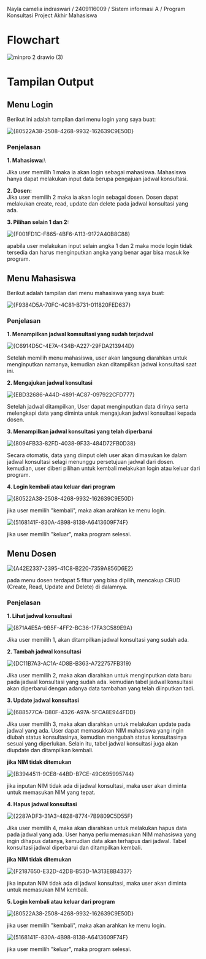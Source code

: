 Nayla camelia indraswari
/ 2409116009
/ Sistem informasi A
/ Program Konsultasi Project Akhir Mahasiswa

# Flowchart

![minpro 2 drawio (3)](https://github.com/user-attachments/assets/5d1b278d-c263-41e8-bd92-25a8a0270069)

# Tampilan Output
## Menu Login

Berikut ini adalah tampilan dari menu login yang saya buat:

![{80522A38-2508-4268-9932-162639C9E50D}](https://github.com/user-attachments/assets/caa4c7e2-b4d2-4caa-adb8-c4090a3de0cf)

### Penjelasan 
**1. Mahasiswa:**\

Jika user memilih 1 maka ia akan login sebagai mahasiswa. Mahasiswa hanya dapat melakukan input data berupa pengajuan jadwal konsultasi.

**2. Dosen:**\
Jika user memilih 2 maka ia akan login sebagai dosen. Dosen dapat melakukan create, read, update dan delete pada jadwal konsultasi yang ada.

**3. Pilihan selain 1 dan 2:**

![{F001FD1C-F865-4BF6-A113-9172A40B8C88}](https://github.com/user-attachments/assets/e05ab4a3-732d-435c-a080-374378cbc621)

apabila user melakukan input selain angka 1 dan 2 maka mode login tidak tersedia dan harus menginputkan angka yang benar agar bisa masuk ke program.

## Menu Mahasiswa

Berikut adalah tampilan dari menu mahasiswa yang saya buat:

![{F9384D5A-70FC-4C81-B731-011820FED637}](https://github.com/user-attachments/assets/fbea932d-8c19-4da1-9592-f7abff41579c)

### Penjelasan

**1. Menampilkan jadwal komsultasi yang sudah terjadwal**

![{C6914D5C-4E7A-434B-A227-29FDA213944D}](https://github.com/user-attachments/assets/5de286d0-6b47-4ec7-87db-46f69fe23dad)

Setelah memilih menu mahasiswa, user akan langsung diarahkan untuk menginputkan namanya, kemudian akan ditampilkan jadwal konsultasi saat ini.

**2. Mengajukan jadwal konsultasi**

![{EBD32686-A44D-4891-AC87-097922CFD777}](https://github.com/user-attachments/assets/647717bf-c7c1-450c-8673-31256d681836)

Setelah jadwal ditampilkan, User dapat menginputkan data dirinya serta melengkapi data yang diminta untuk mengajukan jadwal konsultasi kepada dosen.

**3. Menampilkan jadwal konsultasi yang telah diperbarui**

![{8094FB33-82FD-4038-9F33-484D72FB0D38}](https://github.com/user-attachments/assets/d1f65106-69ee-4621-b6e8-c6a2b04e0b0b)

Secara otomatis, data yang diinput oleh user akan dimasukan ke dalam jadwal konsultasi selagi menunggu persetujuan jadwal dari dosen.
kemudian, user diberi pilihan untuk kembali melakukan login atau keluar dari program.

**4. Login kembali atau keluar dari program**

![{80522A38-2508-4268-9932-162639C9E50D}](https://github.com/user-attachments/assets/caa4c7e2-b4d2-4caa-adb8-c4090a3de0cf)

jika user memilih "kembali", maka akan arahkan ke menu login.

![{5168141F-830A-4B98-8138-A6413609F74F}](https://github.com/user-attachments/assets/212b1edb-3d9f-4220-abb1-2cb038c428f6)

jika user memilih "keluar", maka program selesai.

## Menu Dosen

![{A42E2337-2395-41C8-B220-7359A856D6E2}](https://github.com/user-attachments/assets/38efcf05-6986-4cba-a25c-b225e951ac08)

pada menu dosen terdapat 5 fitur yang bisa dipilih, mencakup CRUD (Create, Read, Update and Delete) di dalamnya.

### Penjelasan

**1. Lihat jadwal konsultasi**

![{871A4E5A-9B5F-4FF2-BC36-17FA3C589E9A}](https://github.com/user-attachments/assets/13ab6ac4-2dc6-4caa-ba61-c41ba095537f)

Jika user memilih 1, akan ditampilkan jadwal konsultasi yang sudah ada.

**2. Tambah jadwal konsultasi**

![{DC11B7A3-AC1A-4D8B-B363-A722757FB319}](https://github.com/user-attachments/assets/d1c7e3c5-65bd-4325-aba4-614ce9643e44)

Jika user memilih 2, maka akan diarahkan untuk menginputkan data baru pada jadwal konsultasi yang sudah ada. kemudian tabel jadwal konsultasi akan diperbarui dengan adanya data tambahan yang telah diinputkan tadi.

**3. Update jadwal konsultasi**

![{688577CA-D80F-4326-A97A-5FCA8E944FDD}](https://github.com/user-attachments/assets/a4b15e1f-b4cf-4a3e-b589-ce1a799aa8d8)

Jika user memilih 3, maka akan diarahkan untuk melakukan update pada jadwal yang ada. User dapat memasukkan NIM mahasiswa yang ingin diubah status konsultasinya, kemudian mengubah status konsultasinya sesuai yang diperlukan. Selain itu, tabel jadwal konsultasi juga akan diupdate dan ditampilkan kembali.

**jika NIM tidak ditemukan**

![{B3944511-9CE8-44BD-B7CE-49C695995744}](https://github.com/user-attachments/assets/a220977a-9ade-433d-8d64-d8b4bb44a933)

jika inputan NIM tidak ada di jadwal konsultasi, maka user akan diminta untuk memasukan NIM yang tepat.

**4. Hapus jadwal konsultasi**

![{2287ADF3-31A3-4828-8774-7B9809C5D55F}](https://github.com/user-attachments/assets/baea1a56-87df-4c58-bb0b-607ca4e21005)

Jika user memilih 4, maka akan diarahkan untuk melakukan hapus data pada jadwal yang ada. User hanya perlu memasukan NIM mahasiswa yang ingin dihapus datanya, kemudian data akan terhapus dari jadwal. Tabel konsultasi jadwal diperbarui dan ditampilkan kembali.

**jika NIM tidak ditemukan**

![{F2187650-E32D-42DB-B53D-1A313E8B4337}](https://github.com/user-attachments/assets/9bb3f504-f934-4855-a28a-6a116d7e3132)

jika inputan NIM tidak ada di jadwal konsultasi, maka user akan diminta untuk memasukan NIM kembali.

**5. Login kembali atau keluar dari program**

![{80522A38-2508-4268-9932-162639C9E50D}](https://github.com/user-attachments/assets/caa4c7e2-b4d2-4caa-adb8-c4090a3de0cf)

jika user memilih "kembali", maka akan arahkan ke menu login.

![{5168141F-830A-4B98-8138-A6413609F74F}](https://github.com/user-attachments/assets/212b1edb-3d9f-4220-abb1-2cb038c428f6)

jika user memilih "keluar", maka program selesai.






